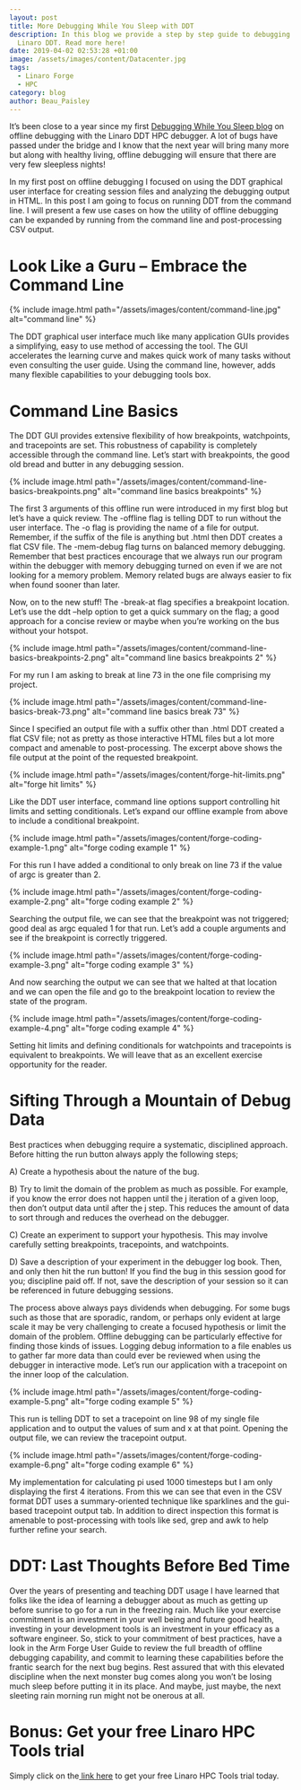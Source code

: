 ```yaml
---
layout: post
title: More Debugging While You Sleep with DDT
description: In this blog we provide a step by step guide to debugging with
  Linaro DDT. Read more here!
date: 2019-04-02 02:53:28 +01:00
image: /assets/images/content/Datacenter.jpg
tags:
  - Linaro Forge
  - HPC
category: blog
author: Beau_Paisley
---
```

It’s been close to a year since my first [Debugging While You Sleep blog](https://www.linaro.org/blog/debugging-while-you-sleep-using-linaro-ddt/) on offline debugging with the Linaro DDT HPC debugger.  A lot of bugs have passed under the bridge and I know that the next year will bring many more but along with healthy living, offline debugging will ensure that there are very few sleepless nights! 

In my first post on offline debugging I focused on using the DDT graphical user interface for creating session files and analyzing the debugging output in HTML. In this post I am going to focus on running DDT from the command line. I will present a few use cases on how the utility of offline debugging can be expanded by running from the command line and post-processing CSV output.

# Look Like a Guru – Embrace the Command Line

{% include image.html path="/assets/images/content/command-line.jpg" alt="command line" %}

The DDT graphical user interface much like many application GUIs provides a simplifying, easy to use method of accessing the tool. The GUI accelerates the learning curve and makes quick work of many tasks without even consulting the user guide.  Using the command line, however, adds many flexible capabilities to your debugging tools box.

# Command Line Basics

The DDT GUI provides extensive flexibility of how breakpoints, watchpoints, and tracepoints are set. This robustness of capability is completely accessible through the command line. Let’s start with breakpoints, the good old bread and butter in any debugging session.

{% include image.html path="/assets/images/content/command-line-basics-breakpoints.png" alt="command line basics breakpoints" %}

The first 3 arguments of this offline run were introduced in my first blog but let’s have a quick review. The -offline flag is telling DDT to run without the user interface. The -o flag is providing the name of a file for output.  Remember, if the suffix of the file is anything but .html then DDT creates a flat CSV file. The -mem-debug flag turns on balanced memory debugging. Remember that best practices encourage that we always run our program within the debugger with memory debugging turned on even if we are not looking for a memory problem.  Memory related bugs are always easier to fix when found sooner than later.

Now, on to the new stuff! The -break-at flag specifies a breakpoint location. Let’s use the ddt –help option to get a quick summary on the flag; a good approach for a concise review or maybe when you’re working on the bus without your hotspot.

{% include image.html path="/assets/images/content/command-line-basics-breakpoints-2.png" alt="command line basics breakpoints 2" %}

For my run I am asking to break at line 73 in the one file comprising my project.

{% include image.html path="/assets/images/content/command-line-basics-break-73.png" alt="command line basics break 73" %}

Since I specified an output file with a suffix other than .html DDT created a flat CSV file; not as pretty as those interactive HTML files but a lot more compact and amenable to post-processing. The excerpt above shows the file output at the point of the requested breakpoint.

{% include image.html path="/assets/images/content/forge-hit-limits.png" alt="forge hit  limits" %}

Like the DDT user interface, command line options support controlling hit limits and setting conditionals.  Let’s expand our offline example from above to include a conditional breakpoint.

{% include image.html path="/assets/images/content/forge-coding-example-1.png" alt="forge coding example 1" %}

For this run I have added a conditional to only break on line 73 if the value of argc is greater than 2.

{% include image.html path="/assets/images/content/forge-coding-example-2.png" alt="forge coding example 2" %}

Searching the output file, we can see that the breakpoint was not triggered; good deal as argc equaled 1 for that run.  Let’s add a couple arguments and see if the breakpoint is correctly triggered.

{% include image.html path="/assets/images/content/forge-coding-example-3.png" alt="forge coding example 3" %}

And now searching the output we can see that we halted at that location and we can open the file and go to the breakpoint location to review the state of the program.

{% include image.html path="/assets/images/content/forge-coding-example-4.png" alt="forge coding example 4" %}

Setting hit limits and defining conditionals for watchpoints and tracepoints is equivalent to breakpoints.  We will leave that as an excellent exercise opportunity for the reader.

# Sifting Through a Mountain of Debug Data

Best practices when debugging require a systematic, disciplined approach.  Before hitting the run button always apply the following steps;

A) Create a hypothesis about the nature of the bug. 

B) Try to limit the domain of the problem as much as possible. For example, if you know the error does not happen until the j iteration of a given loop, then don’t output data until after the j step. This reduces the amount of data to sort through and reduces the overhead on the debugger.

C) Create an experiment to support your hypothesis. This may involve carefully setting breakpoints, tracepoints, and watchpoints. 

D) Save a description of your experiment in the debugger log book. Then, and only then hit the run button! If you find the bug in this session good for you; discipline paid off. If not, save the description of your session so it can be referenced in future debugging sessions.

The process above always pays dividends when debugging. For some bugs such as those that are sporadic, random, or perhaps only evident at large scale it may be very challenging to create a focused hypothesis or limit the domain of the problem. Offline debugging can be particularly effective for finding those kinds of issues. Logging debug information to a file enables us to gather far more data than could ever be reviewed when using the debugger in interactive mode. Let’s run our application with a tracepoint on the inner loop of the calculation.

{% include image.html path="/assets/images/content/forge-coding-example-5.png" alt="forge coding example 5" %}

This run is telling DDT to set a tracepoint on line 98 of my single file application and to output the values of sum and x at that point. Opening the output file, we can review the tracepoint output.

{% include image.html path="/assets/images/content/forge-coding-example-6.png" alt="forge coding example 6" %}

My implementation for calculating pi used 1000 timesteps but I am only displaying the first 4 iterations. From this we can see that even in the CSV format DDT uses a summary-oriented technique like sparklines and the gui-based tracepoint output tab. In addition to direct inspection this format is amenable to post-processing with tools like sed, grep and awk to help further refine your search.

# DDT: Last Thoughts Before Bed Time

Over the years of presenting and teaching DDT usage I have learned that folks like the idea of learning a debugger about as much as getting up before sunrise to go for a run in the freezing rain. Much like your exercise commitment is an investment in your well being and future good health, investing in your development tools is an investment in your efficacy as a software engineer. So, stick to your commitment of best practices, have a look in the Arm Forge User Guide to review the full breadth of offline debugging capability, and commit to learning these capabilities before the frantic search for the next bug begins. Rest assured that with this elevated discipline when the next monster bug comes along you won’t be losing much sleep before putting it in its place.  And maybe, just maybe, the next sleeting rain morning run might not be onerous at all.

# Bonus: Get your free Linaro HPC Tools trial

Simply click on the[ link here](https://www.linaroforge.com/freeTrial/) to get your free Linaro HPC Tools trial today.